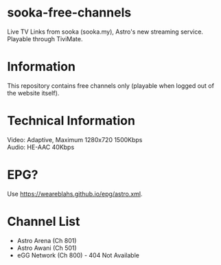 # sooka-free-channels
Live TV Links from sooka (sooka.my), Astro's new streaming service. Playable through TiviMate.

# Information
This repository contains free channels only (playable when logged out of the website itself).


# Technical Information
Video: Adaptive, Maximum 1280x720 1500Kbps  
Audio: HE-AAC 40Kbps  

# EPG?
Use https://weareblahs.github.io/epg/astro.xml.

# Channel List
 - Astro Arena (Ch 801)
 - Astro Awani (Ch 501)
 - eGG Network (Ch 800) - 404 Not Available
